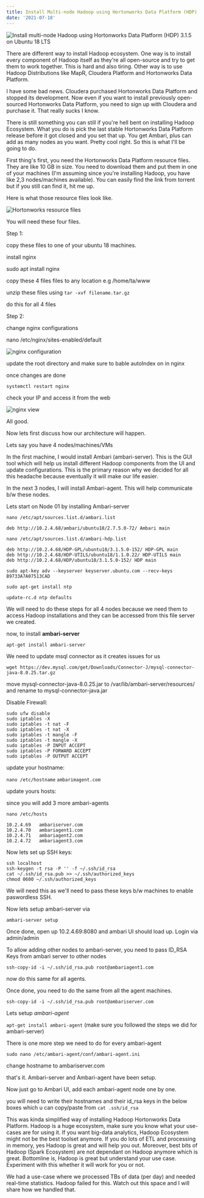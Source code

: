 ```yaml
---
title: Install Multi-node Hadoop using Hortonworks Data Platform (HDP) 3.1.5 on Ubuntu 18 LTS
date: '2021-07-18'
---
```


![Install multi-node Hadoop using Hortonworks Data Platform (HDP) 3.1.5 on Ubuntu 18 LTS](./hortonworks.png)


There are different way to install Hadoop ecosystem. One way is to install every component of Hadoop itself as they're all open-source and try to get them to work together. This is hard and also tiring. Other way is to use Hadoop Distributions like MapR, Cloudera Platform and Hortonworks Data Platform.

I have some bad news. Cloudera purchased Hortonworks Data Platform and stopped its development. Now even if you want to install previously open-sourced Hortonworks Data Platform, you need to sign up with Cloudera and purchase it. That really sucks I know. 

There is still something you can still if you're hell bent on installing Hadoop Ecosystem. What you do is pick the last stable Hortonworks Data Platform release before it got closed and you set that up. You get Ambari, plus can add as many nodes as you want. Pretty cool right. So this is what I'll be going to do.

First thing's first, you need the Hortonworks Data Platform resource files. They are like 10 GB in size. You need to download them and put them in one of your machines (I'm assuming since you're installing Hadoop, you have like 2,3 nodes/machines available). You can easily find the link from torrent but if you still can find it, hit me up. 

Here is what those resource files look like.

![Hortonworks resource files](./Hortonworks-resource-files.PNG)

You will need these four files. 


Step 1: 

copy these files to one of your ubuntu 18 machines. 

install nginx

sudo apt install nginx

copy these 4 files files to any location e.g /home/ta/www

unzip these files using `tar -xvf filename.tar.gz`

do this for all 4 files

Step 2: 

change nginx configurations

nano /etc/nginx/sites-enabled/default

![nginx configuration](./nginx-conf.png)

update the root directory and make sure to bable autoIndex on in nginx

once changes are done

`systemctl restart nginx`

check your IP and access it from the web

![nginx view](./nginx-view.PNG)

All good. 

Now lets first discuss how our architecture will happen.

Lets say you have 4 nodes/machines/VMs

In the first machine, I would install Ambari (ambari-server). This is the GUI tool which will help us install different Hadoop components from the UI and update configurations. This is the primary reason why we decided for all this headache because eventually it will make our life easier. 

In the next 3 nodes, I will install Ambari-agent. This will help communicate b/w these nodes.

Lets start on Node 01 by installing Ambari-server

`nano /etc/apt/sources.list.d/ambari.list`

```
deb http://10.2.4.68/ambari/ubuntu18/2.7.5.0-72/ Ambari main

```

`nano /etc/apt/sources.list.d/ambari-hdp.list`


```
deb http://10.2.4.68/HDP-GPL/ubuntu18/3.1.5.0-152/ HDP-GPL main
deb http://10.2.4.68/HDP-UTILS/ubuntu18/1.1.0.22/ HDP-UTILS main
deb http://10.2.4.68/HDP/ubuntu18/3.1.5.0-152/ HDP main

```

`sudo apt-key adv --keyserver keyserver.ubuntu.com --recv-keys B9733A7A07513CAD`

`sudo apt-get install ntp`

`update-rc.d ntp defaults`


We will need to do these steps for all 4 nodes because we need them to access Hadoop installations and they can be accessed from this file server we created. 

now, to install **ambari-server**

`apt-get install ambari-server`

We need to update msql connector as it creates issues for us

`wget https://dev.mysql.com/get/Downloads/Connector-J/mysql-connector-java-8.0.25.tar.gz`

move mysql-connector-java-8.0.25.jar to /var/lib/ambari-server/resources/ and rename to mysql-connector-java.jar


Disable Firewall:

```
sudo ufw disable
sudo iptables -X
sudo iptables -t nat -F
sudo iptables -t nat -X
sudo iptables -t mangle -F
sudo iptables -t mangle -X
sudo iptables -P INPUT ACCEPT
sudo iptables -P FORWARD ACCEPT
sudo iptables -P OUTPUT ACCEPT
```

update your hostname: 


`nano /etc/hostname`
`ambarimagent.com`

update yours hosts: 

since you will add 3 more ambari-agents

`nano /etc/hosts`

```
10.2.4.69   ambariserver.com
10.2.4.70   ambariagent1.com
10.2.4.71   ambariagent2.com
10.2.4.72   ambariagent3.com

```

Now lets set up SSH keys: 

```
ssh localhost
ssh-keygen -t rsa -P '' -f ~/.ssh/id_rsa
cat ~/.ssh/id_rsa.pub >> ~/.ssh/authorized_keys
chmod 0600 ~/.ssh/authorized_keys
```

We will need this as we'll need to pass these keys b/w machines to enable paswordless SSH.

Now lets setup ambari-server via

`ambari-server setup`


Once done, open up 10.2.4.69:8080 and ambari UI should load up. Login via admin/admin

To allow adding other nodes to ambari-server, you need to pass ID_RSA Keys from ambari server to other nodes

```
ssh-copy-id -i ~/.ssh/id_rsa.pub root@ambariagent1.com
```

now do this same for all agents.

Once done, you need to do the same from all the agent machines.

```
ssh-copy-id -i ~/.ssh/id_rsa.pub root@ambariserver.com
```

Lets setup *ambari-agent*

```apt-get install ambari-agent``` (make sure you followed the steps we did for ambari-server)

There is one more step we need to do for every ambari-agent

`sudo nano /etc/ambari-agent/conf/ambari-agent.ini`

change hostname to ambariserver.com

that's it. Ambari-server and Ambari-agent have been setup.

Now just go to Ambari UI, add each ambari-agent node one by one. 

you will need to write their hostnames and their id_rsa keys in the below boxes which u can copy/paste from `cat .ssh/id_rsa`

This was kinda simplified way of installing Hadoop Hortonworks Data Platform. Hadoop is a huge ecosystem, make sure you know what your use-cases are for using it. If you want big-data analytics, Hadoop Ecosystem might not be the best toolset anymore. If you do lots of ETL and processing in memory, yes Hadoop is great and will help you out. Moreover, best bits of Hadoop (Spark Ecosystem) are not dependant on Hadoop anymore which is great. Bottomline is, Hadoop is great but understand your use case. Experiment with this whether it will work for you or not. 

We had a use-case where we processed TBs of data (per day) and needed real-time statistics. Hadoop failed for this. Watch out this space and I will share how we handled that.